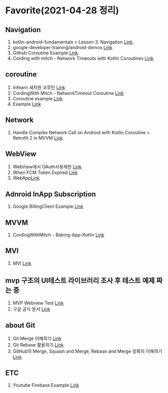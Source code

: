 # Favorite(2021-04-28 정리)

## Navigation

1. kotlin-android-fundamentals > Lesson 3. Navigation [Link](https://github.com/google-developer-training/android-kotlin-fundamentals-starter-apps/tree/master/AndroidTrivia-Starter)
1. google-developer-training/android-demos [Link](https://medium.com/androiddevelopers/navigation-conditional-navigation-e82d7e4905f0)
1. Github Coroutine Example [Link](https://devlopsquare.tistory.com/11)
1. Cording with mitch - Network Timeouts with Kotlin Coroutines [Link](https://www.youtube.com/watch?v=cu0_fHFQGbM&list=PLgCYzUzKIBE_PFBRHFB_aL5stMQg3smhL&index=2)

## coroutine

1. Infearn 새차원 코루틴 [Link](https://www.inflearn.com/course/%EC%83%88%EC%B0%A8%EC%9B%90-%EC%BD%94%ED%8B%80%EB%A6%B0-%EC%BD%94%EB%A3%A8%ED%8B%B4#)
1. CordingWith Mitch - NetworkTimeout Coroutine [Link](https://www.youtube.com/watch?v=cu0_fHFQGbM&list=PLgCYzUzKIBE_PFBRHFB_aL5stMQg3smhL&index=2)
1. Coroutine example [Link](https://tourspace.tistory.com/150?category=797357)
1. Example [Link](https://github.com/andreabresolin/KotlinCoroutinesExamples)

## Network

1. Handle Complex Network Call on Android with Kotlin Coroutine + Retrofit 2 in MVVM [Link](https://oozou.com/blog/handle-complex-network-call-on-android-with-kotlin-coroutine-retrofit-2-in-mvvm-9)

## WebView

1. WebView에서 OAuth사용제한 [Link](https://developers-kr.googleblog.com/2016/08/modernizing-oauth-interactions-in-native-apps.html)
1. When FCM Token Expired [Link](https://stackoverflow.com/questions/41982619/when-does-a-fcm-token-expire)
1. WebApp[Link](https://github.com/hackstarsj/AndroidWebApp)

## Adnroid InApp Subscription

1. Google BillingClient Example [Link](https://github.com/android/play-billing-samples)

## MVVM

1. CordingWithMitch - Baking-App-Kotlin [Link](https://github.com/mitchtabian/Baking-App-Kotlin)

## MVI

1. MVI [Link](https://github.com/mitchtabian/UI-Communication-with-MVI/blob/master/app/src/main/java/com/codingwithmitch/viewextensions/ui/BaseActivity.kt)

## mvp 구조의 UI테스트 라이브러리 조사 후 테스트 예제 짜는 중

1. MVP Webview Test [Link](https://thdev.tech/androiddev/2016/08/16/Android-WebView-TestCode/)
1. 구글 공식 문서 [Link](https://github.com/android/testing-samples)

## about Git

1. Git Merge 이해하기 [Link](https://im-developer.tistory.com/182)
1. Git Rebase 활용하기 [Link](https://velog.io/@godori/Git-Rebase)
1. GitHub의 Merge, Squash and Merge, Rebase and Merge 정확히 이해하기 [Link](https://meetup.toast.com/posts/122)

## ETC

1. Youtube Firebase Example [Link](https://www.youtube.com/watch?v=1lT0ZliubU0)
